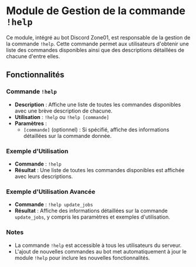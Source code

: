
# Module de Gestion de la commande `!help`

Ce module, intégré au bot Discord Zone01, est responsable de la gestion de la commande `!help`. Cette commande permet aux utilisateurs d'obtenir une liste des commandes disponibles ainsi que des descriptions détaillées de chacune d'entre elles.

## Fonctionnalités

### Commande `!help`
- **Description** : Affiche une liste de toutes les commandes disponibles avec une brève description de chacune.
- **Utilisation** : `!help` ou `!help [commande]`
- **Paramètres** :
  - `[commande]` (optionnel) : Si spécifié, affiche des informations détaillées sur la commande donnée.

### Exemple d'Utilisation
- **Commande** : `!help`
- **Résultat** : Une liste de toutes les commandes disponibles est affichée avec leurs descriptions.

### Exemple d'Utilisation Avancée
- **Commande** : `!help update_jobs`
- **Résultat** : Affiche des informations détaillées sur la commande `update_jobs`, y compris les paramètres et exemples d'utilisation.

### Notes
- La commande `!help` est accessible à tous les utilisateurs du serveur.
- L'ajout de nouvelles commandes au bot met automatiquement à jour le module `!help` pour inclure les nouvelles fonctionnalités.
